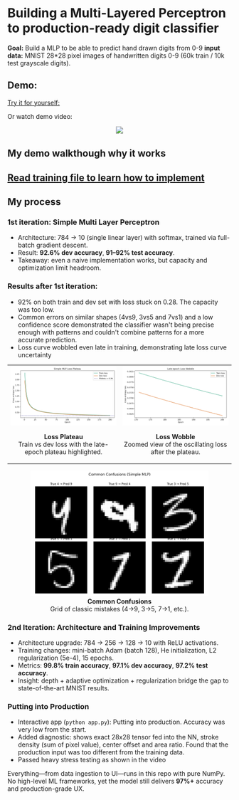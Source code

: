 # Building a Multi-Layered Perceptron to production-ready digit classifier

**Goal:** Build a MLP to be able to predict hand drawn digits from 0-9
**input data:** MNIST 28*28 pixel images of handwritten digits 0-9 (60k train / 10k test grayscale digits).

## Demo: 
[Try it for yourself:](https://huggingface.co/spaces/Eli181927/elliot_digit_classifier)


Or watch demo video:
<p align="center">
  <a href="https://www.youtube.com/watch?v=RzZ32FRI4nI">
    <img src="https://img.youtube.com/vi/RzZ32FRI4nI/hqdefault.jpg" width="400" />
  </a>
</p>

## My demo walkthough why it works


## [Read training file to learn how to implement](/1.MLP/training.py)

## My process

### 1st iteration: Simple Multi Layer Perceptron
- Architecture: 784 → 10 (single linear layer) with softmax, trained via full-batch gradient descent.
- Result: **92.6% dev accuracy**, **91–92% test accuracy**.
- Takeaway: even a naive implementation works, but capacity and optimization limit headroom.


### Results after 1st iteration: 
- 92% on both train and dev set with loss stuck on 0.28. The capacity was too low. 
- Common errors on similar shapes (4vs9, 3vs5 and 7vs1) and a low confidence score demonstrated the classifier wasn't being precise enough with patterns and couldn't combine patterns for a more accurate prediction.
- Loss curve wobbled even late in training, demonstrating late loss curve uncertainty

<table>
<tr>
<td width="50%">
  <img src="assets/plotting/iteration1_loss_plateau.png" width="100%" alt="Loss plateau showing training and dev loss" />
  <p align="center"><strong>Loss Plateau</strong>
  <br>Train vs dev loss with the late-epoch plateau highlighted.
  </p>
</td>
<td width="50%">
  <img src="assets/plotting/iteration1_loss_wobble.png" width="100%" alt="Zoomed view of oscillating loss" />
  <p align="center"><strong>Loss Wobble</strong>
  <br>Zoomed view of the oscillating loss after the plateau.
  </p>
</td>
</tr>
</table>

<p align="center">
  <img src="assets/plotting/iteration1_common_confusions.png" width="400" alt="Common digit classification mistakes" />
  <br><strong>Common Confusions</strong>
  <br>Grid of classic mistakes (4→9, 3→5, 7→1, etc.).

### 2nd Iteration: Architecture and Training Improvements 
- Architecture upgrade: 784 → 256 → 128 → 10 with ReLU activations.
- Training changes: mini-batch Adam (batch 128), He initialization, L2 regularization (5e-4), 15 epochs.
- Metrics: **99.8% train accuracy**, **97.1% dev accuracy**, **97.2% test accuracy**.
- Insight: depth + adaptive optimization + regularization bridge the gap to state-of-the-art MNIST results.

### Putting into Production 
- Interactive app (`python app.py`): Putting into production. Accuracy was very low from the start. 
- Added diagnostic: shows exact 28x28 tensor fed into the NN, stroke density (sum of pixel value), center offset and area ratio. Found that the production input was too different from the training data. 
- Passed heavy stress testing as shown in the video

Everything—from data ingestion to UI—runs in this repo with pure NumPy. No high-level ML frameworks, yet the model still delivers **97%+** accuracy and production-grade UX.
